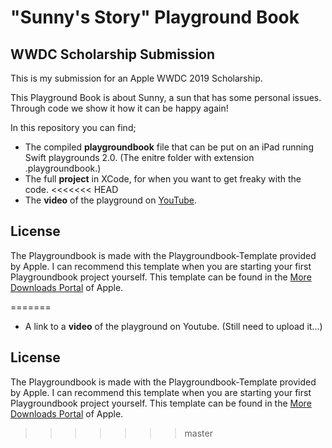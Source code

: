 #  "Sunny's Story" Playground Book 

## WWDC Scholarship Submission

This is my submission for an Apple WWDC 2019 Scholarship.

This Playground Book is about Sunny, a sun that has some personal issues. Through code we show it how it can be happy again!

In this repository you can find;
- The compiled **playgroundbook** file that can be put on an iPad running Swift playgrounds 2.0. (The enitre folder with extension .playgroundbook.)
- The full **project** in XCode, for when you want to get freaky with the code.
<<<<<<< HEAD
- The **video** of the playground on [YouTube](https://youtu.be/Iqhe5GJcDtg).  


## License
The Playgroundbook is made with the Playgroundbook-Template provided by Apple. I can recommend this template when you are starting your first Playgroundbook project yourself. This template can be found in the [More Downloads Portal](https://developer.apple.com/download/more/?=Swift%20Playgrounds%20Author%20Template) of Apple.

=======
- A link to a **video** of the playground on Youtube. (Still need to upload it...)

## License
The Playgroundbook is made with the Playgroundbook-Template provided by Apple. I can recommend this template when you are starting your first Playgroundbook project yourself. This template can be found in the [More Downloads Portal](https://developer.apple.com/download/more/?=Swift%20Playgrounds%20Author%20Template) of Apple.

>>>>>>> master
